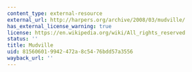 ```yaml
---
content_type: external-resource
external_url: http://harpers.org/archive/2008/03/mudville/
has_external_license_warning: true
license: https://en.wikipedia.org/wiki/All_rights_reserved
status: ''
title: Mudville
uid: 81560601-9942-472a-8c54-76bdd57a3556
wayback_url: ''
---
```

